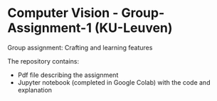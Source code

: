 # Computer Vision - Group-Assignment-1 (KU-Leuven)
Group assignment: Crafting and learning features

The repository contains:

- Pdf file describing the assignment
- Jupyter notebook (completed in Google Colab) with the code and explanation
